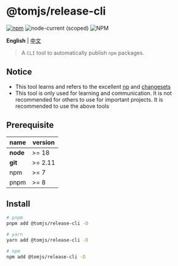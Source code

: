# @tomjs/release-cli

[![npm](https://img.shields.io/npm/v/@tomjs/release-cli)](https://www.npmjs.com/package/@tomjs/release-cli) ![node-current (scoped)](https://img.shields.io/node/v/@tomjs/release-cli) ![NPM](https://img.shields.io/npm/l/@tomjs/release-cli)

**English** | [中文](./README.zh_CN.md)

> A `CLI` tool to automatically publish `npm` packages.

## Notice

- This tool learns and refers to the excellent [np](https://github.com/sindresorhus/np) and [changesets](https://github.com/changesets/changesets)
- This tool is only used for learning and communication. It is not recommended for others to use for important projects. It is recommended to use the above tools

## Prerequisite

| name     | version |
| -------- | ------- |
| **node** | >= 18   |
| **git**  | >= 2.11 |
| npm      | >= 7    |
| pnpm     | >= 8    |

## Install

```bash
# pnpm
pnpm add @tomjs/release-cli -D

# yarn
yarn add @tomjs/release-cli -D

# npm
npm add @tomjs/release-cli -D
```
